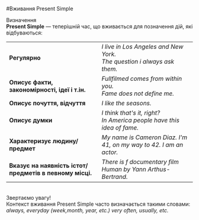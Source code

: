#Вживання Present Simple

 <div class="eoz-wrap">
<span class="eoz">Визначення</span>
<div class="eoz-text">
<b>Present Simple</b> — теперішній час, що вживається для позначення дій, які відбуваються:
</div>
</div>


<table>
  <tr>
    <td><b>Регулярно</b></td>
    <td><i>I live in Los Angeles and New York.<br>
    The question i always ask them.</i></td> 
  </tr>
  <tr>
    <td><b>Описує факти, закономірності, ідеї і т.ін.</b></td>
    <td><i>Fullfilmed comes from within you.<br>
    Fame does not define me.</i></td> 
  </tr>
  <tr>
    <td><b>Описує почуття, відчуття</b></td>
    <td><i>I like the seasons.</i></td> 
  </tr>
    <tr>
    <td><b>Описує думки</b></td>
    <td><i>I think that's it, right?<br>
    In America people have this idea of fame.</i></td>
  </tr>
  <tr>
    <td><b>Характеризує людину/предмет</b></td>
    <td><i>My name is Cameron Diaz. I'm 41, on my way to 42. I am an actor.</i></td>
  </tr>
  <tr>
    <td><b>Вказує на наявність істот/предметів в певному місці. </b></td>
    <td><i>There is f documentary film Human by Yann Arthus-Bertrand.</i></td>
  </tr>
</table>
<br>

<div class="add-wrap">
<span class="add">Звертаємо увагу!</span>
<div class="add-text">
Контекст вживання Present Simple часто визначається такими словами:<br> <i>always, everyday (week,month, year, etc.) very often, usually, etc.</i>
</div>
</div>
